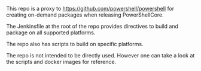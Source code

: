 This repo is a proxy to https://github.com/powershell/powershell for creating on-demand packages when releasing PowerShellCore.

The Jenkinsfile at the root of the repo provides directives to build and package on all supported platforms.

The repo also has scripts to build on specific platforms.

The repo is not intended to be directly used. However one can take a look at the scripts and docker images for reference.
